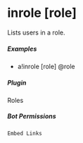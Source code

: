 # inrole [role]

Lists users in a role.
			

##### Examples

* a!inrole [role] @role


##### Plugin
Roles


##### Bot Permissions
`Embed Links`